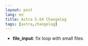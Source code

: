 ```yaml
---
layout: post
lang: en
title: Astra 5.64 Changelog
tags: [astra,changelog]
---
```


- **file_input**: fix loop with small files
